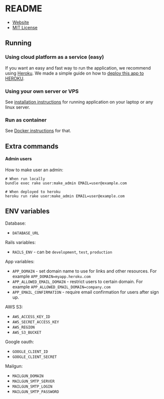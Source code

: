# README

* [Website](https://about.microproject.app/)
* [MIT License](LICENSE)

## Running

### Using cloud platform as a service (easy)

If you want an easy and fast way to run the application, we recommend using [Heroku](https://www.heroku.com/).
We made a simple guide on how to [deploy this app to HEROKU](HEROKU.md).

### Using your own server or VPS

See [installation instructions](INSTALL.md) for running application on your laptop or any linux server.

### Run as container

See [Docker instructions](DOCKER.md) for that.

## Extra commands

#### Admin users

How to make user an admin:

```
# When run locally
bundle exec rake user:make_admin EMAIL=user@example.com

# When deployed to heroku
heroku run rake user:make_admin EMAIL=user@example.com
```

## ENV variables

Database:

* `DATABASE_URL`

Rails variables:

* `RAILS_ENV` - can be `development`, `test`, `production`

App variables:

* `APP_DOMAIN` - set domain name to use for links and other resources. For example `APP_DOMAIN=myapp.heroku.com`
* `APP_ALLOWED_EMAIL_DOMAIN` - restrict users to certain domain. For example `APP_ALLOWED_EMAIL_DOMAIN=company.com`
* `APP_EMAIL_CONFIRMATION` - require email confirmation for users after sign up.

AWS S3:

* `AWS_ACCESS_KEY_ID`
* `AWS_SECRET_ACCESS_KEY`
* `AWS_REGION`
* `AWS_S3_BUCKET`

Google oauth:

* `GOOGLE_CLIENT_ID`
* `GOOGLE_CLIENT_SECRET`

Mailgun:

* `MAILGUN_DOMAIN`
* `MAILGUN_SMTP_SERVER`
* `MAILGUN_SMTP_LOGIN`
* `MAILGUN_SMTP_PASSWORD`
